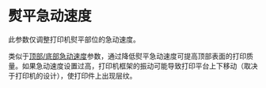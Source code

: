 熨平急动速度
====
此参数仅调整打印机熨平部位的急动速度。

类似于[顶部/底部急动速度](../speed/jerk_topbottom.md)参数，通过降低熨平急动速度可提高顶部表面的打印质量。如果急动速度设置过高，打印机框架的振动可能导致打印平台上下移动（取决于打印机的设计），使打印件上出现层纹。
